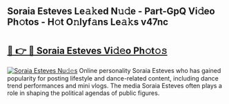 ## Soraia Esteves Le𝚊𝚔ed N𝚞𝚍e - Part-GpQ Vi𝚍eo Ph𝚘tos - H𝚘t O𝚗lyf𝚊ns Le𝚊𝚔s v47nc

# <h2><a href="http://hf64j6.feru.top/?c=Soraia+Esteves">🔗 👉 🔴 Soraia Esteves Vi𝚍𝚎o Ph𝚘t𝚘𝚜</a></h2>

[![Soraia Esteves Nu𝚍𝚎s](https://i.imgur.com/0TWrTi3.gif)](http://hf64j6.feru.top/?c=Soraia+Esteves)
Online personality Soraia Esteves who has gained popularity for posting lifestyle and dance-related content, including dance trend performances and mini vlogs. The media Soraia Esteves often plays a role in shaping the political agendas of public figures. 
